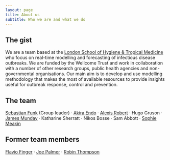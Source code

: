 ```yaml
---
layout: page
title: About us
subtitle: Who we are and what we do
---
```


## The gist 
We are a team based at the [London School of Hygiene & Tropical Medicine](https://www.lshtm.ac.uk) who focus on real-time modelling and forecasting of infectious disease outbreaks. We are funded by the Wellcome Trust and work in collaboration with a number of other research groups, public health agencies and non-governmental organisations. Our main aim is to develop and use modelling methodology that makes the most of available resources to provide insights useful for outbreak response, control and prevention. 

## The team

[Sebastian Funk](https://www.lshtm.ac.uk/aboutus/people/funk.sebastian) (Group leader) · [Akira Endo](https://www.lshtm.ac.uk/aboutus/people/endo.akira) · [Alexis Robert](https://www.lshtm.ac.uk/aboutus/people/robert.alexis) · Hugo Gruson · [James Munday](https://www.lshtm.ac.uk/aboutus/people/munday.james) · Katharine Sherratt · Nikos Bosse · Sam Abbott · [Sophie Meakin](https://www.lshtm.ac.uk/aboutus/people/meakin.sophie)

## Former team members

[Flavio Finger](https://ffinger.github.io/) · [Joe Palmer](https://pure.royalholloway.ac.uk/portal/en/persons/joseph-palmer(dce02baf-426d-4ea1-a242-818b7cf5158a).html) · [Robin Thompson](https://warwick.ac.uk/fac/sci/maths/people/staff/thompson/)
